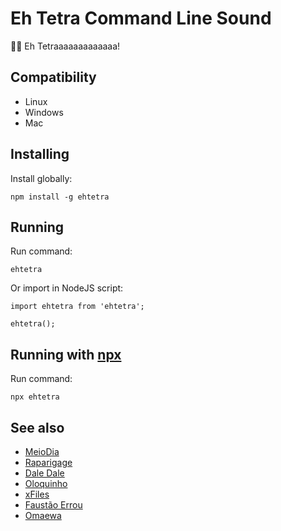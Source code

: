 # Eh Tetra Command Line Sound

:raised_hands::smile: Eh Tetraaaaaaaaaaaaa!

## Compatibility

- Linux
- Windows
- Mac

## Installing
Install globally:

    npm install -g ehtetra

## Running
Run command:

    ehtetra

Or import in NodeJS script:

    import ehtetra from 'ehtetra';

    ehtetra();
    
## Running with [npx](https://www.npmjs.com/package/npx)
Run command:

    npx ehtetra

## See also

 - [MeioDia](https://github.com/douglasjunior/meiodia)
 - [Raparigage](https://github.com/douglasjunior/raparigage)
 - [Dale Dale](https://github.com/anabastos/daledale)
 - [Oloquinho](https://github.com/oloquinho/oloquinho)
 - [xFiles](https://github.com/BrOrlandi/xfiles/)
 - [Faustão Errou](https://github.com/BrOrlandi/faustao-errou/)
 - [Omaewa](https://github.com/BrOrlandi/omaewa/)
